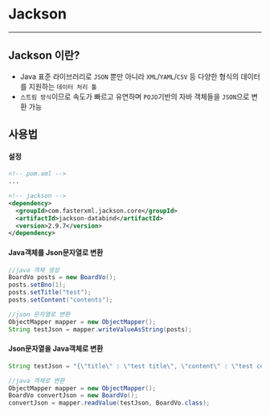 # Jackson
-----------
## Jackson 이란?
- Java 표준 라이브러리로 `JSON` 뿐만 아니라 `XML`/`YAML`/`CSV` 등 다양한 형식의 데이터를 지원하는 `데이터 처리 툴`
- `스트림 방식`이므로 속도가 빠르고 유연하며 `POJO`기반의 자바 객체들을 `JSON`으로 변환 가능

## 사용법
#### 설정
```xml
<!-- pom.xml -->
...

<!-- jackson -->
<dependency>
  <groupId>com.fasterxml.jackson.core</groupId>
  <artifactId>jackson-databind</artifactId>
  <version>2.9.7</version>
</dependency>
```

#### Java객체를 Json문자열로 변환
```java
//java 객체 생성
BoardVo posts = new BoardVo();
posts.setBno(1);
posts.setTitle("test");
posts.setContent("contents");

//json 문자열로 변환
ObjectMapper mapper = new ObjectMapper();
String testJson = mapper.writeValueAsString(posts);
```

#### Json문자열을 Java객체로 변환
```java
String testJson = "{\"title\" : \"test title\", \"content\" : \"test content\"}"; //json 문자열

//java 객체로 변환
ObjectMapper mapper = new ObjectMapper();
BoardVo convertJson = new BoardVo();
convertJson = mapper.readValue(testJson, BoardVo.class);
```
